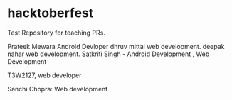 # hacktoberfest
Test Repository for teaching PRs.

Prateek Mewara Android Devloper
dhruv mittal web development.
deepak nahar web development.
Satkriti Singh - Android Development , Web Development

T3W2127, web developer

Sanchi Chopra: Web development

